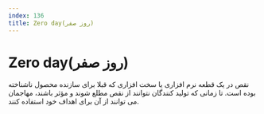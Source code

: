 ```yaml
---
index: 136
title: Zero day(روز صفر)
---
```

# Zero day(روز صفر)

نقص در یک قطعه نرم افزاری یا سخت افزاری که قبلا برای سازنده محصول ناشناخته بوده است. تا زمانی که تولید کنندگان نتوانند از نقص مطلع شوند و مؤثر باشند، مهاجمان می توانند از آن برای اهداف خود استفاده کنند.